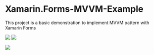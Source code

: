 # Xamarin.Forms-MVVM-Example
This project is a basic demonstration to implement MVVM pattern with Xamarin Forms

![](https://github.com/zayenCh/Xamarin.Forms-MVVM-Example/blob/master/screenshot.png)
![](https://github.com/zayenCh/Xamarin.Forms-MVVM-Example/blob/master/screenshot1.png)



![](https://github.com/zayenCh/Xamarin.Forms-MVVM-Example/blob/master/code.png)
